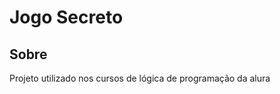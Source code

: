<h1>Jogo Secreto</h1>

<h2>Sobre</h2>

<p>Projeto utilizado nos cursos de lógica de programação da 
alura</p>
